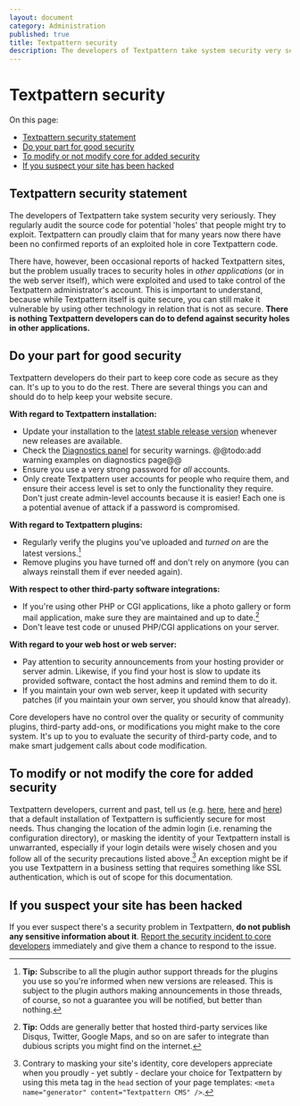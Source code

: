 ```yaml
---
layout: document
category: Administration
published: true
title: Textpattern security
description: The developers of Textpattern take system security very seriously.
---
```


# Textpattern security

On this page:

* [Textpattern security statement](#textpattern-security-statement)
* [Do your part for good security](#do-your-part-for-good-security)
* [To modify or not modify core for added security](#to-modify-or-not-modify-core-for-added-security)
* [If you suspect your site has been hacked](#if-you-suspect-your-site-has-been-hacked)

## Textpattern security statement

The developers of Textpattern take system security very seriously. They regularly audit the source code for potential 'holes' that people might try to exploit. Textpattern can proudly claim that for many years now there have been no confirmed reports of an exploited hole in core Textpattern code.

There have, however, been occasional reports of hacked Textpattern sites, but the problem usually traces to security holes in *other applications* (or in the web server itself), which were exploited and used to take control of the Textpattern administrator's account. This is important to understand, because while Textpattern itself is quite secure, you can still make it vulnerable by using other technology in relation that is not as secure. **There is nothing Textpattern developers can do to defend against security holes in other applications.**

## Do your part for good security

Textpattern developers do their part to keep core code as secure as they can. It's up to you to do the rest. There are several things you can and should do to help keep your website secure.

**With regard to Textpattern installation:**

* Update your installation to the [latest stable release version](https://textpattern.com/download) whenever new releases are available.
* Check the [Diagnostics panel](https://docs.textpattern.com/administration/diagnostics-panel) for security warnings. @@todo:add warning examples on diagnostics page@@
* Ensure you use a very strong password for *all* accounts.
* Only create Textpattern user accounts for people who require them, and ensure their access level is set to only the functionality they require. Don't just create admin-level accounts because it is easier! Each one is a potential avenue of attack if a password is compromised.

**With regard to Textpattern plugins:**

* Regularly verify the plugins you've uploaded and *turned on* are the latest versions.[^1]
* Remove plugins you have turned off and don't rely on anymore (you can always reinstall them if ever needed again).

**With respect to other third-party software integrations:**

* If you're using other PHP or CGI applications, like a photo gallery or form mail application, make sure they are maintained and up to date.[^2]
* Don't leave test code or unused PHP/CGI applications on your server.

**With regard to your web host or web server:**

* Pay attention to security announcements from your hosting provider or server admin. Likewise, if you find your host is slow to update its provided software, contact the host admins and remind them to do it.
* If you maintain your own web server, keep it updated with security patches (if you maintain your own server, you should know that already).

Core developers have no control over the quality or security of community plugins, third-party add-ons, or modifications you might make to the core system. It's up to you to evaluate the security of third-party code, and to make smart judgement calls about code modification.

## To modify or not modify the core for added security

Textpattern developers, current and past, tell us (e.g. [here](https://forum.textpattern.com/viewtopic.php?pid=192807#p192807), [here](https://forum.textpattern.com/viewtopic.php?pid=192818#p192818) and [here](https://forum.textpattern.com/viewtopic.php?pid=192827#p192827)) that a default installation of Textpattern is sufficiently secure for most needs. Thus changing the location of the admin login (i.e. renaming the configuration directory), or masking the identity of your Textpattern install is unwarranted, especially if your login details were wisely chosen and you follow all of the security precautions listed above.[^3] An exception might be if you use Textpattern in a business setting that requires something like SSL authentication, which is out of scope for this documentation.

## If you suspect your site has been hacked

If you ever suspect there's a security problem in Textpattern, **do not publish any sensitive information about it**. [Report the security incident to core developers](https://textpattern.com/security) immediately and give them a chance to respond to the issue.

[^1]: **Tip:** Subscribe to all the plugin author support threads for the plugins you use so you're informed when new versions are released. This is subject to the plugin authors making announcements in those threads, of course, so not a guarantee you will be notified, but better than nothing.

[^2]: **Tip:** Odds are generally better that hosted third-party services like Disqus, Twitter, Google Maps, and so on are safer to integrate than dubious scripts you might find on the internet.

[^3]: Contrary to masking your site's identity, core developers appreciate when you proudly - yet subtly - declare your choice for Textpattern by using this meta tag in the `head` section of your page templates: `<meta name="generator" content="Textpattern CMS" />`.
